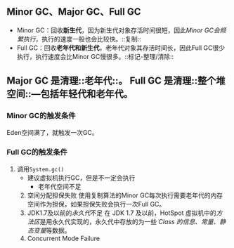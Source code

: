 ## Minor GC、Major GC、Full GC
* Minor GC：回收**新生代**，因为新生代对象存活时间很短，因此*Minor GC会频繁执行*，执行的速度一般也会比较快。::复制::
* Full GC：回收**老年代和新生代**，老年代对象其存活时间长，因此Full GC很少执行，执行速度会比Minor GC慢很多。::标记-整理/清除::

Major GC 是清理::老年代::。
Full GC 是清理::整个堆空间::—包括年轻代和老年代。
---- 
### Minor GC的触发条件
Eden空间满了，就触发一次GC。

### Full GC的触发条件
1. 调用`System.gc()`
	* 建议虚拟机执行GC，但是不一定会执行
		* 老年代空间不足
	2. 空间分配担保失败
	使用复制算法的Minor GC每次执行需要老年代的内存空间作为担保，如果担保失败会执行一次Full GC。
	3. JDK1.7及以前的*永久代*不足
	在 JDK 1.7 及以前，HotSpot 虚拟机中的*方法区*是用永久代实现的，永久代中存放的为一些 *Class 的信息、常量、静态变量*等数据。
	4. Concurrent Mode Failure
